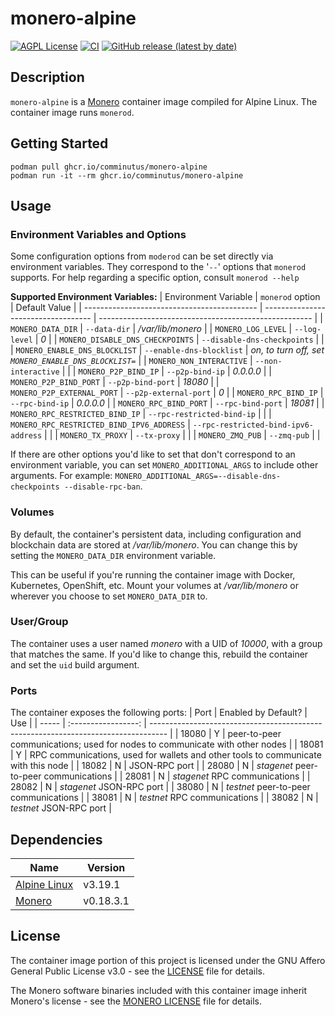 # monero-alpine
[![AGPL License](https://img.shields.io/badge/license-AGPL-blue.svg)](https://www.gnu.org/licenses/agpl-3.0.html)
[![CI](https://github.com/comminutus/monero-alpine/actions/workflows/ci.yaml/badge.svg)](https://github.com/comminutus/monero-alpine/actions/workflows/ci.yaml)
[![GitHub release (latest by date)](https://img.shields.io/github/v/release/comminutus/monero-alpine)](https://github.com/comminutus/monero-alpine/releases/latest)


## Description
`monero-alpine` is a [Monero](https://www.getmonero.org/) container image compiled for Alpine Linux.  The container image runs `monerod`.

## Getting Started
```
podman pull ghcr.io/comminutus/monero-alpine
podman run -it --rm ghcr.io/comminutus/monero-alpine
```

## Usage

### Environment Variables and Options
Some configuration options from `moderod` can be set directly via environment variables.  They correspond to the '`--`'
options that `monerod` supports.  For help regarding a specific option, consult `monerod --help`

**Supported Environment Variables:**
| Environment Variable                        | `monerod` option                    | Default Value                                         |
| ------------------------------------------- | ----------------------------------- | ----------------------------------------------------- |
| `MONERO_DATA_DIR`                         | `--data-dir`                          | _/var/lib/monero_                                     |
| `MONERO_LOG_LEVEL`                        | `--log-level`                         | _0_                                                   |
| `MONERO_DISABLE_DNS_CHECKPOINTS`          | `--disable-dns-checkpoints`           |                                                       |
| `MONERO_ENABLE_DNS_BLOCKLIST`             | `--enable-dns-blocklist`              | _on, to turn off, set `MONERO_ENABLE_DNS_BLOCKLIST=`_ |
| `MONERO_NON_INTERACTIVE`                  | `--non-interactive`                   |                                                       |
| `MONERO_P2P_BIND_IP`                      | `--p2p-bind-ip`                       | _0.0.0.0_                                             |
| `MONERO_P2P_BIND_PORT`                    | `--p2p-bind-port`                     | _18080_                                               |
| `MONERO_P2P_EXTERNAL_PORT`                | `--p2p-external-port`                 | _0_                                                   |
| `MONERO_RPC_BIND_IP`                      | `--rpc-bind-ip`                       | _0.0.0.0_                                             |
| `MONERO_RPC_BIND_PORT`                    | `--rpc-bind-port`                     | _18081_                                               |
| `MONERO_RPC_RESTRICTED_BIND_IP`           | `--rpc-restricted-bind-ip`            |                                                       |
| `MONERO_RPC_RESTRICTED_BIND_IPV6_ADDRESS` | `--rpc-restricted-bind-ipv6-address`  |                                                       |
| `MONERO_TX_PROXY`                         | `--tx-proxy`                          |                                                       |
| `MONERO_ZMQ_PUB`                          | `--zmq-pub`                           |                                                       |

If there are other options you'd like to set that don't correspond to an environment variable, you can set `MONERO_ADDITIONAL_ARGS` to
include other arguments.  For example: `MONERO_ADDITIONAL_ARGS=--disable-dns-checkpoints --disable-rpc-ban`.

### Volumes
By default, the container's persistent data, including configuration and blockchain data are stored at _/var/lib/monero_.
You can change this by setting the `MONERO_DATA_DIR` environment variable.

This can be useful if you're running the container image with Docker, Kubernetes, OpenShift, etc.  Mount your volumes at
_/var/lib/monero_ or wherever you choose to set `MONERO_DATA_DIR` to.

### User/Group
The container uses a user named _monero_ with a UID of _10000_, with a group that matches the same.  If you'd like to change this, rebuild
the container and set the `uid` build argument.

### Ports
The container exposes the following ports:
| Port  | Enabled by Default? | Use                                                                                |
| ----- | :-----------------: | ---------------------------------------------------------------------------------- |
| 18080 | Y                   | peer-to-peer communications; used for nodes to communicate with other nodes        |
| 18081 | Y                   | RPC communications, used for wallets and other tools to communicate with this node |
| 18082 | N                   | JSON-RPC port                                                                      |
| 28080 | N                   | _stagenet_ peer-to-peer communications                                             |
| 28081 | N                   | _stagenet_ RPC communications                                                      |
| 28082 | N                   | _stagenet_ JSON-RPC port                                                           |
| 38080 | N                   | _testnet_ peer-to-peer communications                                              |
| 38081 | N                   | _testnet_ RPC communications                                                       |
| 38082 | N                   | _testnet_ JSON-RPC port                                                            |

## Dependencies
| Name                                         | Version   |
| -------------------------------------------- | --------- |
| [Alpine Linux](https://www.alpinelinux.org/) | v3.19.1   |
| [Monero](https://www.getmonero.org/)         | v0.18.3.1 |

## License
The container image portion of this project is licensed under the GNU Affero General Public License v3.0 - see the
[LICENSE](LICENSE) file for details.

The Monero software binaries included with this container image inherit Monero's license - see the 
[MONERO LICENSE](MONERO_LICENSE) file for details.
